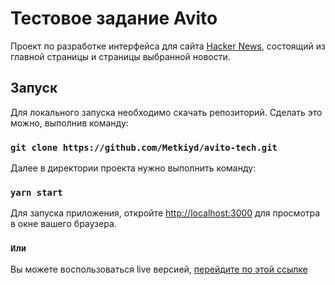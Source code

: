 # Тестовое задание Avito

Проект по разработке интерфейса для сайта [Hacker News](https://news.ycombinator.com/news),
состоящий из главной страницы и страницы выбранной новости.

## Запуск

Для локального запуска необходимо скачать репозиторий.
Сделать это можно, выполнив команду:

### `git clone https://github.com/Metkiyd/avito-tech.git`

Далее в директории проекта нужно выполнить команду:

### `yarn start`

Для запуска приложения, откройте [http://localhost:3000](http://localhost:3000) для просмотра в окне вашего браузера.

### `Или`

Вы можете воспользоваться live версией, [перейдите по этой ссылке](https://avito-tech-metkiyd.vercel.app/)
